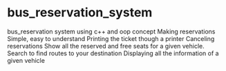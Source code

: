 # bus_reservation_system
bus_reservation system using c++ and oop concept
Making reservations
Simple, easy to understand
Printing the ticket though a printer
Canceling reservations
Show all the reserved and free seats for a given vehicle.
Search to find routes to your destination
Displaying all the information of a given vehicle

